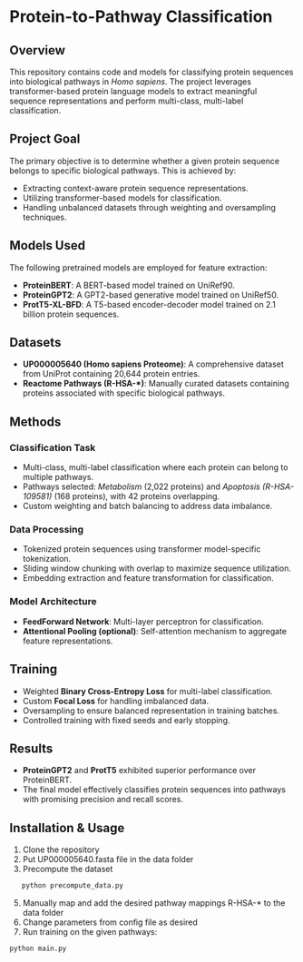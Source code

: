 # Protein-to-Pathway Classification

## Overview
This repository contains code and models for classifying protein sequences into biological pathways in *Homo sapiens*. The project leverages transformer-based protein language models to extract meaningful sequence representations and perform multi-class, multi-label classification.

## Project Goal
The primary objective is to determine whether a given protein sequence belongs to specific biological pathways. This is achieved by:
- Extracting context-aware protein sequence representations.
- Utilizing transformer-based models for classification.
- Handling unbalanced datasets through weighting and oversampling techniques.

## Models Used
The following pretrained models are employed for feature extraction:
- **ProteinBERT**: A BERT-based model trained on UniRef90.
- **ProteinGPT2**: A GPT2-based generative model trained on UniRef50.
- **ProtT5-XL-BFD**: A T5-based encoder-decoder model trained on 2.1 billion protein sequences.

## Datasets
- **UP000005640 (Homo sapiens Proteome)**: A comprehensive dataset from UniProt containing 20,644 protein entries.
- **Reactome Pathways (R-HSA-*)**: Manually curated datasets containing proteins associated with specific biological pathways.

## Methods
### Classification Task
- Multi-class, multi-label classification where each protein can belong to multiple pathways.
- Pathways selected: *Metabolism* (2,022 proteins) and *Apoptosis (R-HSA-109581)* (168 proteins), with 42 proteins overlapping.
- Custom weighting and batch balancing to address data imbalance.

### Data Processing
- Tokenized protein sequences using transformer model-specific tokenization.
- Sliding window chunking with overlap to maximize sequence utilization.
- Embedding extraction and feature transformation for classification.

### Model Architecture
- **FeedForward Network**: Multi-layer perceptron for classification.
- **Attentional Pooling (optional)**: Self-attention mechanism to aggregate feature representations.

## Training
- Weighted **Binary Cross-Entropy Loss** for multi-label classification.
- Custom **Focal Loss** for handling imbalanced data.
- Oversampling to ensure balanced representation in training batches.
- Controlled training with fixed seeds and early stopping.

## Results
- **ProteinGPT2** and **ProtT5** exhibited superior performance over ProteinBERT.
- The final model effectively classifies protein sequences into pathways with promising precision and recall scores.

## Installation & Usage
1. Clone the repository
2. Put UP000005640.fasta file in the data folder
3. Precompute the dataset
```sh
   python precompute_data.py
```
5. Manually map and add the desired pathway mappings R-HSA-* to the data folder
6. Change parameters from config file as desired
7. Run training on the given pathways:
```sh
python main.py
```
